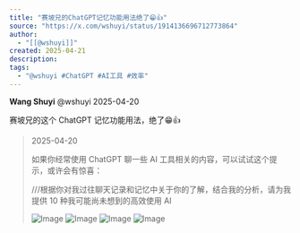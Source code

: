 ```yaml
---
title: "赛坡兄的ChatGPT记忆功能用法绝了😁👍"
source: "https://x.com/wshuyi/status/1914136696712773864"
author:
  - "[[@wshuyi]]"
created: 2025-04-21
description:
tags:
  - "@wshuyi #ChatGPT #AI工具 #效率"
---
```

**Wang Shuyi** @wshuyi 2025-04-20

赛坡兄的这个 ChatGPT 记忆功能用法，绝了😁👍

> 2025-04-20
> 
> 如果你经常使用 ChatGPT 聊一些 AI 工具相关的内容，可以试试这个提示，或许会有惊喜：
> 
> ///根据你对我过往聊天记录和记忆中关于你的了解，结合我的分析，请为我提供 10 种我可能尚未想到的高效使用 AI
> 
> ![Image](https://pbs.twimg.com/media/GpBhLIub0AEm2RH?format=jpg&name=large) ![Image](https://pbs.twimg.com/media/GpBhLIla8AAZsDJ?format=jpg&name=large) ![Image](https://pbs.twimg.com/media/GpBhLIpa8AA7gya?format=jpg&name=large) ![Image](https://pbs.twimg.com/media/GpBhLInbsAA6vMd?format=jpg&name=large)